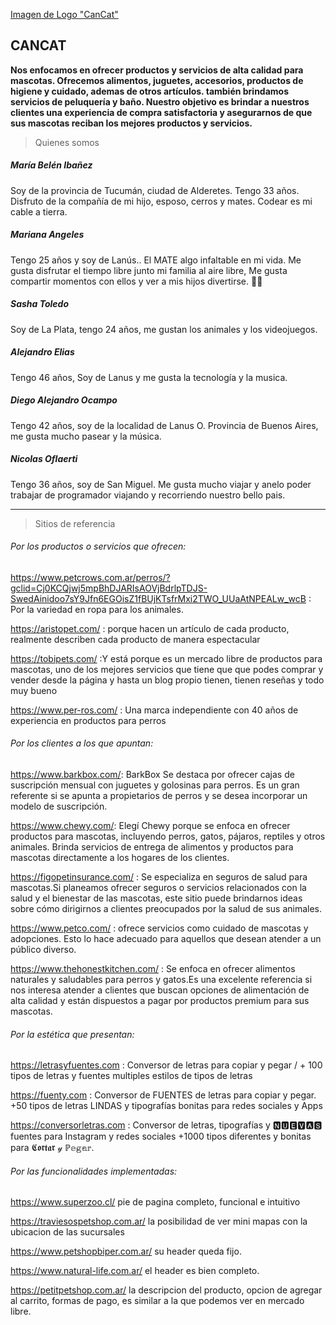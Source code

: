 [Imagen de Logo "CanCat"](/images/logo-header.png/)
## CANCAT 

**Nos enfocamos en ofrecer productos y servicios de alta calidad para mascotas.
Ofrecemos alimentos, juguetes, accesorios, productos de higiene y cuidado, ademas de otros artículos.
también brindamos servicios de peluquería y baño.
Nuestro objetivo es brindar a nuestros clientes una experiencia de compra satisfactoria y asegurarnos de que sus mascotas reciban los mejores productos y servicios.**

>Quienes somos

##### María Belén Ibañez
Soy de la provincia de Tucumán, ciudad de Alderetes. Tengo 33 años. Disfruto de la compañía de mi hijo, esposo, cerros y mates. Codear es mi cable a tierra.
##### Mariana Angeles
Tengo 25 años y soy de Lanús.. El MATE algo infaltable en mi vida. Me gusta disfrutar el tiempo libre junto mi familia al aire libre, Me gusta compartir momentos con ellos  y ver a mis hijos divertirse. 🫶🏽
##### Sasha Toledo
Soy de La Plata, tengo 24 años, me gustan los animales y los videojuegos.
##### Alejandro Elias
Tengo 46 años, Soy de Lanus y me gusta la tecnología y la musica.
##### Diego Alejandro Ocampo
Tengo 42 años, soy de la localidad de Lanus O. Provincia de Buenos Aires,
me gusta mucho pasear y la música.
##### Nicolas Oflaerti
Tengo 36 años, soy de San Miguel. Me gusta mucho viajar y anelo poder trabajar de programador viajando y recorriendo nuestro bello pais.

------------


> Sitios de referencia

###### Por los productos o servicios que ofrecen:
https://www.petcrows.com.ar/perros/?gclid=Cj0KCQjwj5mpBhDJARIsAOVjBdrlpTDJS-SwedAinidoo7sY9Jfn6EGOisZ1fBUjKTsfrMxi2TWO_UUaAtNPEALw_wcB  : Por la variedad en ropa para los animales.

https://aristopet.com/ : porque hacen un artículo de cada producto, realmente describen cada producto de manera espectacular

https://tobipets.com/ :Y está porque es un mercado libre de productos para mascotas, uno de los mejores servicios que tiene que que podes comprar y vender desde la página y hasta un blog propio tienen, tienen reseñas y todo muy bueno

https://www.per-ros.com/ : Una marca independiente con 40 años de experiencia en productos para perros


###### Por los clientes a los que apuntan:

https://www.barkbox.com/: BarkBox Se destaca por ofrecer cajas de suscripción mensual con juguetes y golosinas para perros. 
Es un gran referente si se apunta a propietarios de perros y se desea incorporar un modelo de suscripción.

https://www.chewy.com/: Elegí Chewy porque se enfoca en ofrecer productos para mascotas, incluyendo perros, gatos, pájaros, reptiles y otros animales. 
Brinda servicios de entrega de alimentos y productos para mascotas directamente a los hogares de los clientes.

https://figopetinsurance.com/ : Se especializa en seguros de salud para mascotas.Si planeamos ofrecer seguros o servicios relacionados 
con la salud y el bienestar de las mascotas, este sitio puede brindarnos ideas sobre cómo dirigirnos a clientes preocupados por la salud de sus animales.

https://www.petco.com/ : ofrece servicios como cuidado de mascotas y adopciones. 
Esto lo hace adecuado para aquellos que desean atender a un público diverso.

https://www.thehonestkitchen.com/ : Se enfoca en ofrecer alimentos naturales y saludables para perros y gatos.Es una excelente
referencia si nos interesa atender a clientes que buscan opciones de alimentación de alta calidad y están dispuestos a pagar 
por productos premium para sus mascotas.

###### Por la estética que presentan:

https://letrasyfuentes.com : Conversor de letras para copiar y pegar / + 100 tipos de letras y fuentes
 multiples estilos de tipos de letras

https://fuenty.com : Conversor de FUENTES de letras para copiar y pegar. +50 tipos de letras LINDAS y tipografías bonitas
 para redes sociales y Apps

 https://conversorletras.com : Conversor de letras, tipografías y 🅽🆄🅴🆅🅰🆂 fuentes para Instagram y redes sociales +1000 tipos
  diferentes y bonitas para 𝕮𝖔𝖗𝖙𝖆𝖗 𝓎 ℙ𝕖𝕘𝕒𝕣.

###### Por las funcionalidades implementadas:

https://www.superzoo.cl/  pie de pagina completo, funcional e intuitivo

https://traviesospetshop.com.ar/  la posibilidad de ver mini mapas con la ubicacion de las sucursales

https://www.petshopbiper.com.ar/ su header queda fijo.

https://www.natural-life.com.ar/  el header es bien completo.

https://petitpetshop.com.ar/  la descripcion del producto, opcion de agregar al carrito, formas de pago,  es similar a la que podemos ver en mercado libre.
